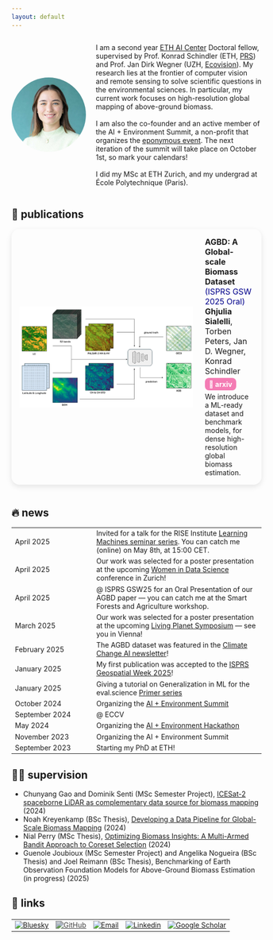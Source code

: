 ```yaml
---
layout: default
---
```


<div style="display: flex; align-items: center;">
  <img src="./img/AIC_headshot_small.jpg" alt="Headshot" style="width:150px; border-radius: 100px; margin-right: 20px;">
    <div>
    <p>
        I am a second year <a href="https://ai.ethz.ch/" target="_blank">ETH AI Center</a> Doctoral fellow, supervised by Prof. Konrad Schindler (ETH, <a href="https://prs.igp.ethz.ch/" target="_blank">PRS</a>) and Prof. Jan Dirk Wegner (UZH, <a href="https://dm3l.uzh.ch/wegner" target="_blank">Ecovision</a>). My research lies at the frontier of computer vision and remote sensing to solve scientific questions in the environmental sciences. In particular, my current work focuses on high-resolution global mapping of above-ground biomass.
        <br><br>
        I am also the co-founder and an active member of the AI + Environment Summit, a non-profit that organizes the <a href="https://ai-environment-summit.com/" target="_blank">eponymous event</a>. The next iteration of the summit will take place on October 1st, so mark your calendars!
        <br><br>
        I did my MSc at ETH Zurich, and my undergrad at École Polytechnique (Paris).
    </p>
    </div>
</div>


## 📝 publications
<table style="width:100%; border-collapse: collapse; margin-bottom: 20px;">
<div style="display: flex; align-items: center; gap: 24px; padding: 16px; border-radius: 16px; box-shadow: 0 4px 12px rgba(0, 0, 0, 0.1);">

  <!-- Image on the left -->
  <img src="./img/AGBD.png" alt="AGBD diagram" style="width: 350px; border-radius: 0px;">

  <!-- Text on the right -->
  <div>
    <p style="margin: 0; font-size: 16px;">
      <strong>AGBD: A Global-scale Biomass Dataset</strong> <span style="color: DarkBlue;">(ISPRS GSW 2025 Oral)</span><br>
      <strong>Ghjulia Sialelli</strong>, Torben Peters, Jan D. Wegner, Konrad Schindler
    </p>
    <p style="margin: 8px 0;">
      <a href="https://arxiv.org/abs/2406.04928" style="background-color: #f47cb4; color: white; padding: 4px 8px; border-radius: 8px; text-decoration: none; font-weight: bold;">🔗 arxiv</a>
    </p>
    <p style="margin: 0;">
      We introduce a ML-ready dataset and benchmark models, for dense high-resolution global biomass estimation.
    </p>
  </div>

</div>
</table>


## 🔥 news
<table style="width:100%; border-collapse: collapse;">
  <tr>
    <td style="width:20%; min-width:150px;"> April 2025</td>
    <td style="width:80%;">Invited for a talk for the RISE Institute  <a href="https://www.ri.se/en/learningmachinesseminars" target="_blank">Learning Machines seminar series</a>. You can catch me (online) on May 8th, at 15:00 CET.</td>
  </tr>
  <tr>
    <td style="width:20%; min-width:150px;"> April 2025</td>
    <td style="width:80%;">Our work was selected for a poster presentation at the upcoming <a href="https://www.wids.ch/" target="_blank">Women in Data Science</a> conference in Zurich!</td>
  </tr>
  <tr>
    <td style="width:20%; min-width:150px;">April 2025</td>
    <td style="width:80%;">@ ISPRS GSW25 for an Oral Presentation of our AGBD paper — you can catch me at the Smart Forests and Agriculture workshop. </td>
  </tr>
  <tr>
    <td style="width:20%; min-width:150px;"> March 2025</td>
    <td style="width:80%;">Our work was selected for a poster presentation at the upcoming <a href="https://lps25.esa.int/" target="_blank">Living Planet Symposium</a> — see you in Vienna! </td>
  </tr>
  <tr>
    <td style="width:20%; min-width:150px;">February 2025</td>
    <td style="width:80%;">The AGBD dataset was featured in the <a href="https://mailchi.mp/3c2a6a700b85/climate-change-ai-newsletter-april-5844816?e=e3c5cd8083" target="_blank">Climate Change AI newsletter</a>!</td>
  </tr>
  <tr>
    <td style="width:20%; min-width:150px;">January 2025</td>
    <td style="width:80%;">My first publication was accepted to the <a href="https://gsw2025.ae/" target="_blank">ISPRS Geospatial Week 2025</a>!</td>
  </tr>
  <tr>
    <td style="width:20%; min-width:150px;">January 2025</td>
    <td style="width:80%;">Giving a tutorial on Generalization in ML for the eval.science <a href="https://docs.eval.science/learn/primer" target="_blank">Primer series</a></td>
  </tr>
  <tr>
    <td style="width:20%; min-width:150px;">October 2024</td>
    <td style="width:80%;">Organizing the <a href="https://summit.biodivx.org/" target="_blank">AI + Environment Summit</a></td>
  </tr>
  <tr>
    <td style="width:20%; min-width:150px;">September 2024</td>
    <td style="width:80%;">@ ECCV </td>
  </tr>
  <tr>
    <td style="width:20%; min-width:150px;">May 2024</td>
    <td style="width:80%;">Organizing the <a href="https://hack.biodivx.org/" target="_blank">AI + Environment Hackathon</a></td>
  </tr>
  <tr>
    <td style="width:20%; min-width:150px;">November 2023</td>
    <td style="width:80%;">Organizing the AI + Environment Summit</td>
  </tr>
  <tr>
    <td style="width:20%; min-width:150px;">September 2023</td>
    <td style="width:80%;">Starting my PhD at ETH!</td>
  </tr>
</table>



## 👩‍🎓 supervision
* Chunyang Gao and Dominik Senti (MSc Semester Project), <a href="https://drive.google.com/file/d/1OlnVD6Fw6mD9KA-Fq-QacB2tlwu_EzBE/view?usp=sharing" target="_blank">ICESat-2 spaceborne LiDAR as complementary data source for biomass mapping</a> (2024)
* Noah Kreyenkamp (BSc Thesis), <a href="https://drive.google.com/file/d/1eGPVt3_ir7LKXSMV_HRqwwAl80yHyU2h/view?usp=sharing" target="_blank">Developing a Data Pipeline for Global-Scale Biomass Mapping</a> (2024)
* Nial Perry (MSc Thesis), <a href="https://drive.google.com/file/d/1nelZxR3u0_i0buubRSMh_8Um5go02oWb/view?usp=sharing" target="_blank">Optimizing Biomass Insights: A Multi-Armed Bandit Approach to Coreset Selection</a> (2024)
* Guenole Joubioux (MSc Semester Project) and Angelika Nogueira (BSc Thesis) and Joel Reimann (BSc Thesis), Benchmarking of Earth Observation Foundation Models for Above-Ground Biomass Estimation (in progress) (2025)


## 🔗 links
<table style="width:100%; text-align:center; margin-top: 20px;">
  <tr>
    <td>
      <a href="https://bsky.app/profile/ghjuliasialelli.bsky.social" target="_blank">
        <img src="https://upload.wikimedia.org/wikipedia/commons/7/7a/Bluesky_Logo.svg" 
             alt="Bluesky" style="width:40px;">
      </a>
    </td>
    <td>
      <a href="https://github.com/ghjuliasialelli" target="_blank">
        <img src="https://cdn.jsdelivr.net/npm/simple-icons@v9/icons/github.svg" 
             alt="GitHub" style="width:40px; filter: invert(0.2);">
      </a>
    </td>
    <td>
      <a href="mailto:gsialelli@ethz.ch">
        <img src="https://cdn.jsdelivr.net/npm/simple-icons@v9/icons/maildotru.svg" 
             alt="Email" style="width:40px;">
      </a>
    </td>
    <td>
      <a href="https://www.linkedin.com/in/ghjuliasialelli/">
        <img src="https://cdn.jsdelivr.net/npm/simple-icons@v9/icons/linkedin.svg" 
             alt="Linkedin" style="width:40px;">
      </a>
    </td>
    <td>
      <a href="https://scholar.google.com/citations?user=WTVF1dAAAAAJ&hl=fr">
        <img src="https://cdn.jsdelivr.net/npm/simple-icons@v9/icons/googlescholar.svg" 
             alt="Google Scholar" style="width:40px;">
      </a>
    </td>
  </tr>
</table>
